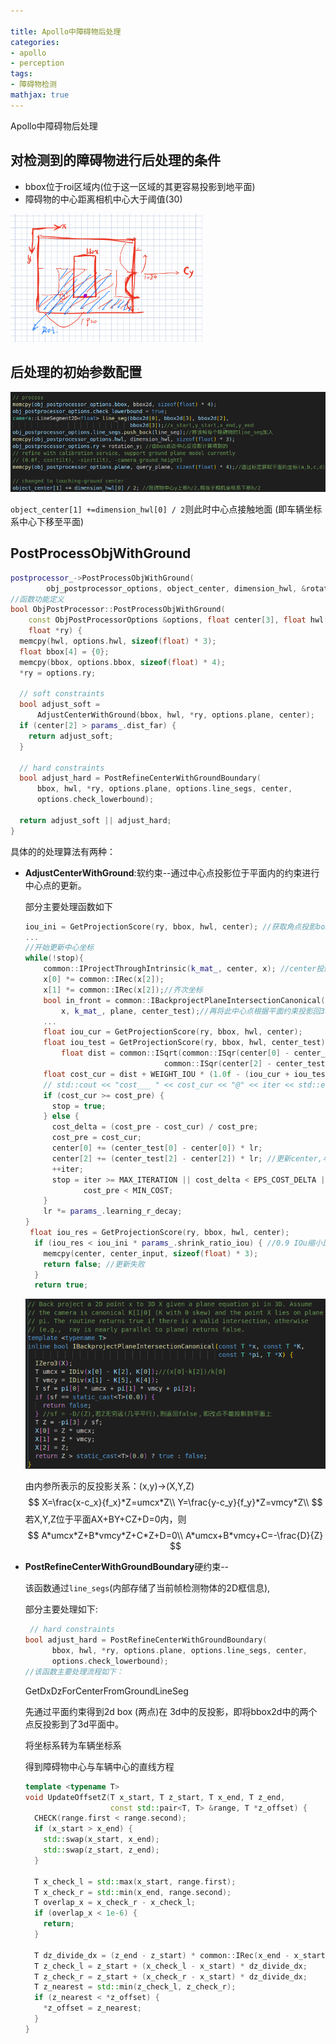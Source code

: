 ```yaml
---

title: Apollo中障碍物后处理
categories:
- apollo
- perception
tags:
- 障碍物检测
mathjax: true
---
```


Apollo中障碍物后处理

<!--more-->

## 对检测到的障碍物进行后处理的条件

- bbox位于roi区域内(位于这一区域的其更容易投影到地平面)
- 障碍物的中心距离相机中心大于阈值(30)

<img src="apollo-obstacle-postprocess/IMG_0299.jpg" style="zoom:30%;" />

## 后处理的初始参数配置

![](apollo-obstacle-postprocess/1.png)

`object_center[1] +=dimension_hwl[0] / 2`则此时中心点接触地面 (即车辆坐标系中心下移至平面)

## PostProcessObjWithGround

```c++
postprocessor_->PostProcessObjWithGround(
        obj_postprocessor_options, object_center, dimension_hwl, &rotation_y);
//函数功能定义
bool ObjPostProcessor::PostProcessObjWithGround(
    const ObjPostProcessorOptions &options, float center[3], float hwl[3],
    float *ry) {
  memcpy(hwl, options.hwl, sizeof(float) * 3);
  float bbox[4] = {0};
  memcpy(bbox, options.bbox, sizeof(float) * 4);
  *ry = options.ry;

  // soft constraints
  bool adjust_soft =
      AdjustCenterWithGround(bbox, hwl, *ry, options.plane, center);
  if (center[2] > params_.dist_far) {
    return adjust_soft;
  }

  // hard constraints
  bool adjust_hard = PostRefineCenterWithGroundBoundary(
      bbox, hwl, *ry, options.plane, options.line_segs, center,
      options.check_lowerbound);

  return adjust_soft || adjust_hard;
}
```

具体的的处理算法有两种：

- **AdjustCenterWithGround**:软约束--通过中心点投影位于平面内的约束进行中心点的更新。

  部分主要处理函数如下

  ```c++
  iou_ini = GetProjectionScore(ry, bbox, hwl, center); //获取角点投影box和检测box的交并比初始值
  ...
  //开始更新中心坐标
  while(!stop){
      common::IProjectThroughIntrinsic(k_mat_, center, x); //center投影到图像坐标系 x
      x[0] *= common::IRec(x[2]);
      x[1] *= common::IRec(x[2]);//齐次坐标
      bool in_front = common::IBackprojectPlaneIntersectionCanonical(
          x, k_mat_, plane, center_test);//再将此中心点根据平面约束投影回3d空间->center_test
      ...
      float iou_cur = GetProjectionScore(ry, bbox, hwl, center);
      float iou_test = GetProjectionScore(ry, bbox, hwl, center_test);
          float dist = common::ISqrt(common::ISqr(center[0] - center_test[0]) +
                                 common::ISqr(center[2] - center_test[2]));//检测得到的center与平面内的center_test的距离
      float cost_cur = dist + WEIGHT_IOU * (1.0f - (iou_cur + iou_test) / 2);
      // std::cout << "cost___ " << cost_cur << "@" << iter << std::endl;
      if (cost_cur >= cost_pre) {
        stop = true;
      } else {
        cost_delta = (cost_pre - cost_cur) / cost_pre;
        cost_pre = cost_cur;
        center[0] += (center_test[0] - center[0]) * lr;
        center[2] += (center_test[2] - center[2]) * lr; //更新center,与之前"Transform模块中的center更新相似",此时的依据是点的反投影位于平面
        ++iter;
        stop = iter >= MAX_ITERATION || cost_delta < EPS_COST_DELTA ||
               cost_pre < MIN_COST;
      }
      lr *= params_.learning_r_decay; 
  }
   float iou_res = GetProjectionScore(ry, bbox, hwl, center);
    if (iou_res < iou_ini * params_.shrink_ratio_iou) { //0.9 IOu缩小比率，更新完center后若其iou反而缩减到原iou的0.9以下，则还是用初始值
      memcpy(center, center_input, sizeof(float) * 3);
      return false; //更新失败
    }
    return true;
  
  ```

  ![](apollo-obstacle-postprocess/2.png)

  由内参所表示的反投影关系：(x,y)->(X,Y,Z)
  $$
  X=\frac{x-c_x}{f_x}*Z=umcx*Z\\
  Y=\frac{y-c_y}{f_y}*Z=vmcy*Z\\
  $$
  若X,Y,Z位于平面AX+BY+CZ+D=0内，则
  $$
  A*umcx*Z+B*vmcy*Z+C*Z+D=0\\
  A*umcx+B*vmcy+C=-\frac{D}{Z}
  $$
  
- **PostRefineCenterWithGroundBoundary**硬约束--

  该函数通过`line_segs`(内部存储了当前帧检测物体的2D框信息),

  部分主要处理如下:

  ```c++
   // hard constraints
  bool adjust_hard = PostRefineCenterWithGroundBoundary(
        bbox, hwl, *ry, options.plane, options.line_segs, center,
        options.check_lowerbound);
  //该函数主要处理流程如下：
  ```

  GetDxDzForCenterFromGroundLineSeg 

  先通过平面约束得到2d box (两点)在 3d中的反投影，即将bbox2d中的两个点反投影到了3d平面中。

  将坐标系转为车辆坐标系

  得到障碍物中心与车辆中心的直线方程

  

  

  
  
  ```c++
  template <typename T>
  void UpdateOffsetZ(T x_start, T z_start, T x_end, T z_end,
                     const std::pair<T, T> &range, T *z_offset) {
    CHECK(range.first < range.second);
    if (x_start > x_end) {
      std::swap(x_start, x_end);
      std::swap(z_start, z_end);
    }
  
    T x_check_l = std::max(x_start, range.first);
    T x_check_r = std::min(x_end, range.second);
    T overlap_x = x_check_r - x_check_l;
    if (overlap_x < 1e-6) {
      return;
    }
  
    T dz_divide_dx = (z_end - z_start) * common::IRec(x_end - x_start);
    T z_check_l = z_start + (x_check_l - x_start) * dz_divide_dx;
    T z_check_r = z_start + (x_check_r - x_start) * dz_divide_dx;
    T z_nearest = std::min(z_check_l, z_check_r);
    if (z_nearest < *z_offset) {
      *z_offset = z_nearest;
    }
  }
  ```
  
  
  
  